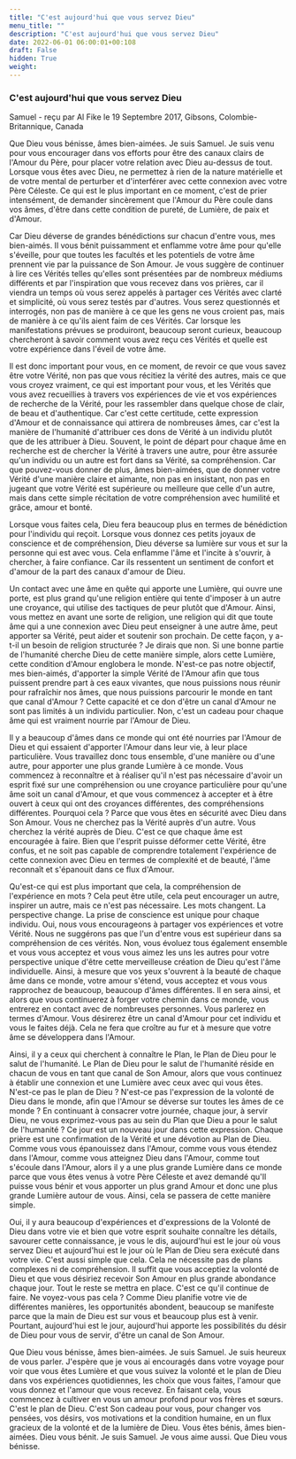 ```yaml
---
title: "C'est aujourd'hui que vous servez Dieu"
menu_title: ""
description: "C'est aujourd'hui que vous servez Dieu"
date: 2022-06-01 06:00:01+00:108
draft: False
hidden: True
weight:
---
```

### C'est aujourd'hui que vous servez Dieu

Samuel - reçu par Al Fike le 19 Septembre 2017, Gibsons, Colombie-Britannique, Canada

Que Dieu vous bénisse, âmes bien-aimées. Je suis Samuel. Je suis venu pour vous encourager dans vos efforts pour être des canaux clairs de l'Amour du Père, pour placer votre relation avec Dieu au-dessus de tout. Lorsque vous êtes avec Dieu, ne permettez à rien de la nature matérielle et de votre mental de perturber et d'interférer avec cette connexion avec votre Père Céleste. Ce qui est le plus important en ce moment, c'est de prier intensément, de demander sincèrement que l'Amour du Père coule dans vos âmes, d'être dans cette condition de pureté, de Lumière, de paix et d'Amour.

Car Dieu déverse de grandes bénédictions sur chacun d'entre vous, mes bien-aimés. Il vous bénit puissamment et enflamme votre âme pour qu'elle s'éveille, pour que toutes les facultés et les potentiels de votre âme prennent vie par la puissance de Son Amour. Je vous suggère de continuer à lire ces Vérités telles qu'elles sont présentées par de nombreux médiums différents et par l'inspiration que vous recevez dans vos prières, car il viendra un temps où vous serez appelés à partager ces Vérités avec clarté et simplicité, où vous serez testés par d'autres. Vous serez questionnés et interrogés, non pas de manière à ce que les gens ne vous croient pas, mais de manière à ce qu'ils aient faim de ces Vérités. Car lorsque les manifestations prévues se produiront, beaucoup seront curieux, beaucoup chercheront à savoir comment vous avez reçu ces Vérités et quelle est votre expérience dans l'éveil de votre âme.

Il est donc important pour vous, en ce moment, de revoir ce que vous savez être votre Vérité, non pas que vous récitiez la vérité des autres, mais ce que vous croyez vraiment, ce qui est important pour vous, et les Vérités que vous avez recueillies à travers vos expériences de vie et vos expériences de recherche de la Vérité, pour les rassembler dans quelque chose de clair, de beau et d'authentique. Car c'est cette certitude, cette expression d'Amour et de connaissance qui attirera de nombreuses âmes, car c'est la manière de l'humanité d'attribuer ces dons de Vérité à un individu plutôt que de les attribuer à Dieu. Souvent, le point de départ pour chaque âme en recherche est de chercher la Vérité à travers une autre, pour être assurée qu'un individu ou un autre est fort dans sa Vérité, sa compréhension. Car que pouvez-vous donner de plus, âmes bien-aimées, que de donner votre Vérité d'une manière claire et aimante, non pas en insistant, non pas en jugeant que votre Vérité est supérieure ou meilleure que celle d'un autre, mais dans cette simple récitation de votre compréhension avec humilité et grâce, amour et bonté.

Lorsque vous faites cela, Dieu fera beaucoup plus en termes de bénédiction pour l'individu qui reçoit. Lorsque vous donnez ces petits joyaux de conscience et de compréhension, Dieu déverse sa lumière sur vous et sur la personne qui est avec vous. Cela enflamme l'âme et l'incite à s'ouvrir, à chercher, à faire confiance. Car ils ressentent un sentiment de confort et d'amour de la part des canaux d'amour de Dieu.

Un contact avec une âme en quête qui apporte une Lumière, qui ouvre une porte, est plus grand qu'une religion entière qui tente d'imposer à un autre une croyance, qui utilise des tactiques de peur plutôt que d'Amour. Ainsi, vous mettez en avant une sorte de religion, une religion qui dit que toute âme qui a une connexion avec Dieu peut enseigner à une autre âme, peut apporter sa Vérité, peut aider et soutenir son prochain. De cette façon, y a-t-il un besoin de religion structurée ? Je dirais que non. Si une bonne partie de l'humanité cherche Dieu de cette manière simple, alors cette Lumière, cette condition d'Amour englobera le monde. N'est-ce pas notre objectif, mes bien-aimés, d'apporter la simple Vérité de l'Amour afin que tous puissent prendre part à ces eaux vivantes, que nous puissions nous réunir pour rafraîchir nos âmes, que nous puissions parcourir le monde en tant que canal d'Amour ? Cette capacité et ce don d'être un canal d'Amour ne sont pas limités à un individu particulier. Non, c'est un cadeau pour chaque âme qui est vraiment nourrie par l'Amour de Dieu.

Il y a beaucoup d'âmes dans ce monde qui ont été nourries par l'Amour de Dieu et qui essaient d'apporter l'Amour dans leur vie, à leur place particulière. Vous travaillez donc tous ensemble, d'une manière ou d'une autre, pour apporter une plus grande Lumière à ce monde. Vous commencez à reconnaître et à réaliser qu'il n'est pas nécessaire d'avoir un esprit fixé sur une compréhension ou une croyance particulière pour qu'une âme soit un canal d'Amour, et que vous commencez à accepter et à être ouvert à ceux qui ont des croyances différentes, des compréhensions différentes. Pourquoi cela ? Parce que vous êtes en sécurité avec Dieu dans Son Amour. Vous ne cherchez pas la Vérité auprès d'un autre. Vous cherchez la vérité auprès de Dieu. C'est ce que chaque âme est encouragée à faire. Bien que l'esprit puisse déformer cette Vérité, être confus, et ne soit pas capable de comprendre totalement l'expérience de cette connexion avec Dieu en termes de complexité et de beauté, l'âme reconnaît et s'épanouit dans ce flux d'Amour.

Qu'est-ce qui est plus important que cela, la compréhension de l'expérience en mots ? Cela peut être utile, cela peut encourager un autre, inspirer un autre, mais ce n'est pas nécessaire. Les mots changent. La perspective change. La prise de conscience est unique pour chaque individu. Oui, nous vous encourageons à partager vos expériences et votre Vérité. Nous ne suggérons pas que l'un d'entre vous est supérieur dans sa compréhension de ces vérités. Non, vous évoluez tous également ensemble et vous vous acceptez et vous vous aimez les uns les autres pour votre perspective unique d'être cette merveilleuse création de Dieu qu'est l'âme individuelle. Ainsi, à mesure que vos yeux s'ouvrent à la beauté de chaque âme dans ce monde, votre amour s'étend, vous acceptez et vous vous rapprochez de beaucoup, beaucoup d'âmes différentes. Il en sera ainsi, et alors que vous continuerez à forger votre chemin dans ce monde, vous entrerez en contact avec de nombreuses personnes. Vous parlerez en termes d'Amour. Vous désirerez être un canal d'Amour pour cet individu et vous le faites déjà. Cela ne fera que croître au fur et à mesure que votre âme se développera dans l'Amour.

Ainsi, il y a ceux qui cherchent à connaître le Plan, le Plan de Dieu pour le salut de l'humanité. Le Plan de Dieu pour le salut de l'humanité réside en chacun de vous en tant que canal de Son Amour, alors que vous continuez à établir une connexion et une Lumière avec ceux avec qui vous êtes. N'est-ce pas le plan de Dieu ? N'est-ce pas l'expression de la volonté de Dieu dans le monde, afin que l'Amour se déverse sur toutes les âmes de ce monde ? En continuant à consacrer votre journée, chaque jour, à servir Dieu, ne vous exprimez-vous pas au sein du Plan que Dieu a pour le salut de l'humanité ? Ce jour est un nouveau jour dans cette expression. Chaque prière est une confirmation de la Vérité et une dévotion au Plan de Dieu. Comme vous vous épanouissez dans l'Amour, comme vous vous étendez dans l'Amour, comme vous atteignez Dieu dans l'Amour, comme tout s'écoule dans l'Amour, alors il y a une plus grande Lumière dans ce monde parce que vous êtes venus à votre Père Céleste et avez demandé qu'Il puisse vous bénir et vous apporter un plus grand Amour et donc une plus grande Lumière autour de vous. Ainsi, cela se passera de cette manière simple.

Oui, il y aura beaucoup d'expériences et d'expressions de la Volonté de Dieu dans votre vie et bien que votre esprit souhaite connaître les détails, savourer cette connaissance, je vous le dis, aujourd'hui est le jour où vous servez Dieu et aujourd'hui est le jour où le Plan de Dieu sera exécuté dans votre vie. C'est aussi simple que cela. Cela ne nécessite pas de plans complexes ni de compréhension. Il suffit que vous acceptiez la volonté de Dieu et que vous désiriez recevoir Son Amour en plus grande abondance chaque jour. Tout le reste se mettra en place. C'est ce qu'il continue de faire. Ne voyez-vous pas cela ? Comme Dieu planifie votre vie de différentes manières, les opportunités abondent, beaucoup se manifeste parce que la main de Dieu est sur vous et beaucoup plus est à venir. Pourtant, aujourd'hui est le jour, aujourd'hui apporte les possibilités du désir de Dieu pour vous de servir, d'être un canal de Son Amour.

Que Dieu vous bénisse, âmes bien-aimées. Je suis Samuel. Je suis heureux de vous parler. J'espère que je vous ai encouragés dans votre voyage pour voir que vous êtes Lumière et que vous suivez la volonté et le plan de Dieu dans vos expériences quotidiennes, les choix que vous faites, l'amour que vous donnez et l'amour que vous recevez. En faisant cela, vous commencez à cultiver en vous un amour profond pour vos frères et sœurs. C'est le plan de Dieu. C'est Son cadeau pour vous, pour changer vos pensées, vos désirs, vos motivations et la condition humaine, en un flux gracieux de la volonté et de la lumière de Dieu.
Vous êtes bénis, âmes bien-aimées. Dieu vous bénit. Je suis Samuel. Je vous aime aussi. Que Dieu vous bénisse.

